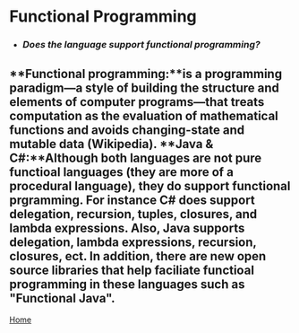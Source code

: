 # Functional Programming

* ### *Does the language support functional programming?*
**Functional programming:**is a programming paradigm—a style of building the structure and elements of computer programs—that treats computation as the evaluation of mathematical functions and avoids changing-state and mutable data (Wikipedia). 
**Java & C#:**Although both languages are not pure functioal languages (they are more of a procedural language), they do support functional prgramming. For instance C# does support delegation, recursion, tuples, closures, and lambda expressions. Also, Java supports delegation, lambda expressions, recursion, closures, ect. In addition, there are new open source libraries that help faciliate functioal programming in these languages such as "Functional Java".
---
[Home](../README.md)
